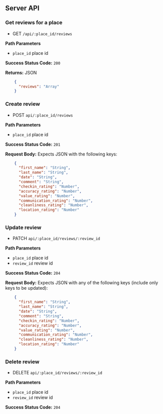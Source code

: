 ## Server API

### Get reviews for a place
  * GET `/api/:place_id/reviews`

**Path Parameters**
  * `place_id`  place id

**Success Status Code:** `200`

**Returns:** JSON

```json
    {
      "reviews": "Array"
    }
```

### Create review
  * POST `api/:place_id/reviews`

**Path Parameters**
  * `place_id` place id

**Success Status Code:** `201`

**Request Body:** Expects JSON with the following keys:

```json
    {
      "first_name": "String",
      "last_name": "String",
      "date": "String",
      "comment": "String",
      "checkin_rating": "Number",
      "accuracy_rating": "Number",
      "value_rating": "Number",
      "communication_rating": "Number",
      "cleanliness_rating": "Number",
      "location_rating": "Number"
    }
```

### Update review
  * PATCH `api/:place_id/reviews/:review_id`

**Path Parameters**
  * `place_id` place id
  * `review_id` review id

**Success Status Code:** `204`

**Request Body:** Expects JSON with any of the following keys (include only keys to be updated):
```json
    {
      "first_name": "String",
      "last_name": "String",
      "date": "String",
      "comment": "String",
      "checkin_rating": "Number",
      "accuracy_rating": "Number",
      "value_rating": "Number",
      "communication_rating": "Number",
      "cleanliness_rating": "Number",
      "location_rating": "Number"
    }
```

### Delete review
  * DELETE `api/:place_id/reviews/:review_id`

**Path Parameters**
* `place_id` place id
* `review_id` review id

**Success Status Code:** `204`